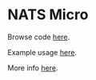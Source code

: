 # NATS Micro

Browse code [here](./src/micro/api.py).

Example usage [here](./examples/minimal.py).

More info [here](https://charbonats.github.io/nats-micro/).
